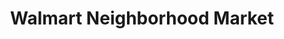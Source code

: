 ---
title: "Walmart Neighborhood Market"
url: /plano/walmart-neighborhood-market-preston-road/
shop: Supermarkt
---